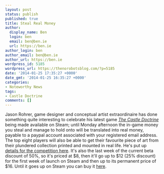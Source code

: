 ```yaml
---
layout: post
status: publish
published: true
title: Steal Real Money
author:
  display_name: Ben
  login: ben
  email: ben@ben.ie
  url: https://ben.ie
author_login: ben
author_email: ben@ben.ie
author_url: https://ben.ie
wordpress_id: 5185
wordpress_url: https://thenorobotsblog.com/?p=5185
date: '2014-01-25 17:35:27 +0000'
date_gmt: '2014-01-25 16:35:27 +0000'
categories:
- Noteworthy News
tags:
- Castle Doctrine
comments: []
---
```

<p>Jason Rohrer, game designer and conceptual artist extraordinaire has done something quite interesting to celebrate his latest game <em><a href="https://thecastledoctrine.net/buy.php">The Castle Doctrine</a></em> being made available on Steam; until Monday afternoon the in-game money you steal and manage to hold onto will be translated into real money, payable to a paypal account associated with your registered email address. The top eight players will also be able to get their favourite piece of art from their plundered collection printed and mounted in real life. He&#39;s put up <a href="https://thecastledoctrine.net/stealRealMoneyContest.php" target="_self" title="">details for the competition here</a>. It&#39;s also the last week of the current beta discount of 50%, so it&#39;s priced at $8, then it&#39;ll go up to $12 (25% discount) for the first week of launch on Steam and then up to its permanent price of $16. Until it goes up on Steam you can buy it <a href="https://thecastledoctrine.net/buy.php">here</a>. </p>
<p>&nbsp;</p>
